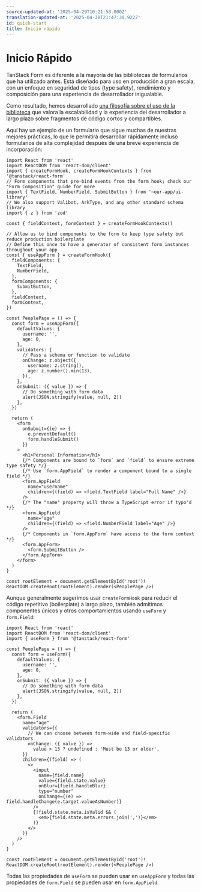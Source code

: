 ```yaml
---
source-updated-at: '2025-04-29T10:21:58.000Z'
translation-updated-at: '2025-04-30T21:47:30.922Z'
id: quick-start
title: Inicio rápido
---
```


# Inicio Rápido

TanStack Form es diferente a la mayoría de las bibliotecas de formularios que ha utilizado antes. Está diseñado para uso en producción a gran escala, con un enfoque en seguridad de tipos (type safety), rendimiento y composición para una experiencia de desarrollador inigualable.

Como resultado, hemos desarrollado [una filosofía sobre el uso de la biblioteca](/form/latest/docs/philosophy) que valora la escalabilidad y la experiencia del desarrollador a largo plazo sobre fragmentos de código cortos y compartibles.

Aquí hay un ejemplo de un formulario que sigue muchas de nuestras mejores prácticas, lo que le permitirá desarrollar rápidamente incluso formularios de alta complejidad después de una breve experiencia de incorporación:

```tsx
import React from 'react'
import ReactDOM from 'react-dom/client'
import { createFormHook, createFormHookContexts } from '@tanstack/react-form'
// Form components that pre-bind events from the form hook; check our "Form Composition" guide for more
import { TextField, NumberField, SubmitButton } from '~our-app/ui-library'
// We also support Valibot, ArkType, and any other standard schema library
import { z } from 'zod'

const { fieldContext, formContext } = createFormHookContexts()

// Allow us to bind components to the form to keep type safety but reduce production boilerplate
// Define this once to have a generator of consistent form instances throughout your app
const { useAppForm } = createFormHook({
  fieldComponents: {
    TextField,
    NumberField,
  },
  formComponents: {
    SubmitButton,
  },
  fieldContext,
  formContext,
})

const PeoplePage = () => {
  const form = useAppForm({
    defaultValues: {
      username: '',
      age: 0,
    },
    validators: {
      // Pass a schema or function to validate
      onChange: z.object({
        username: z.string(),
        age: z.number().min(13),
      }),
    },
    onSubmit: ({ value }) => {
      // Do something with form data
      alert(JSON.stringify(value, null, 2))
    },
  })

  return (
    <form
      onSubmit={(e) => {
        e.preventDefault()
        form.handleSubmit()
      }}
    >
      <h1>Personal Information</h1>
      {/* Components are bound to `form` and `field` to ensure extreme type safety */}
      {/* Use `form.AppField` to render a component bound to a single field */}
      <form.AppField
        name="username"
        children={(field) => <field.TextField label="Full Name" />}
      />
      {/* The "name" property will throw a TypeScript error if typo'd  */}
      <form.AppField
        name="age"
        children={(field) => <field.NumberField label="Age" />}
      />
      {/* Components in `form.AppForm` have access to the form context */}
      <form.AppForm>
        <form.SubmitButton />
      </form.AppForm>
    </form>
  )
}

const rootElement = document.getElementById('root')!
ReactDOM.createRoot(rootElement).render(<PeoplePage />)
```

Aunque generalmente sugerimos usar `createFormHook` para reducir el código repetitivo (boilerplate) a largo plazo, también admitimos componentes únicos y otros comportamientos usando `useForm` y `form.Field`:

```tsx
import React from 'react'
import ReactDOM from 'react-dom/client'
import { useForm } from '@tanstack/react-form'

const PeoplePage = () => {
  const form = useForm({
    defaultValues: {
      username: '',
      age: 0,
    },
    onSubmit: ({ value }) => {
      // Do something with form data
      alert(JSON.stringify(value, null, 2))
    },
  })

  return (
    <form.Field
      name="age"
      validators={{
        // We can choose between form-wide and field-specific validators
        onChange: ({ value }) =>
          value > 13 ? undefined : 'Must be 13 or older',
      }}
      children={(field) => (
        <>
          <input
            name={field.name}
            value={field.state.value}
            onBlur={field.handleBlur}
            type="number"
            onChange={(e) => field.handleChange(e.target.valueAsNumber)}
          />
          {!field.state.meta.isValid && (
            <em>{field.state.meta.errors.join(',')}</em>
          )}
        </>
      )}
    />
  )
}

const rootElement = document.getElementById('root')!
ReactDOM.createRoot(rootElement).render(<PeoplePage />)
```

Todas las propiedades de `useForm` se pueden usar en `useAppForm` y todas las propiedades de `form.Field` se pueden usar en `form.AppField`.
